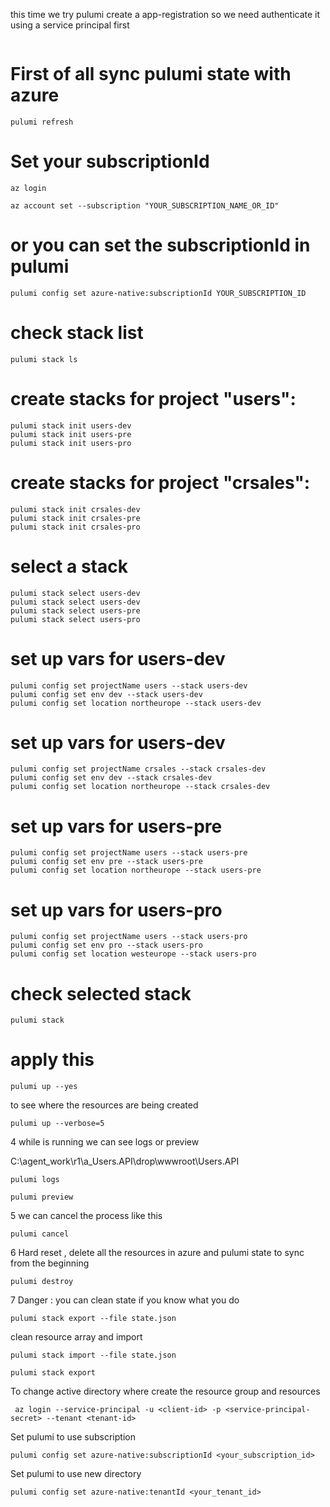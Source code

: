 this time we try pulumi create a app-registration so we need authenticate it using a service principal first
```

```

# First of all sync pulumi state with azure
```
pulumi refresh
```


# Set your subscriptionId
```
az login

az account set --subscription "YOUR_SUBSCRIPTION_NAME_OR_ID"
```

# or you can set the subscriptionId in pulumi
```
pulumi config set azure-native:subscriptionId YOUR_SUBSCRIPTION_ID
```

# check stack list
```
pulumi stack ls
```

# create stacks for project "users":
```
pulumi stack init users-dev
pulumi stack init users-pre
pulumi stack init users-pro
```

# create stacks for project "crsales":
```
pulumi stack init crsales-dev
pulumi stack init crsales-pre
pulumi stack init crsales-pro
```

# select a stack
```
pulumi stack select users-dev
pulumi stack select users-dev
pulumi stack select users-pre
pulumi stack select users-pro
```

# set up vars for users-dev
```
pulumi config set projectName users --stack users-dev
pulumi config set env dev --stack users-dev
pulumi config set location northeurope --stack users-dev
```

# set up vars for users-dev
```
pulumi config set projectName crsales --stack crsales-dev
pulumi config set env dev --stack crsales-dev
pulumi config set location northeurope --stack crsales-dev
```

# set up vars for users-pre
```
pulumi config set projectName users --stack users-pre
pulumi config set env pre --stack users-pre
pulumi config set location northeurope --stack users-pre
```

# set up vars for users-pro
```
pulumi config set projectName users --stack users-pro
pulumi config set env pro --stack users-pro
pulumi config set location westeurope --stack users-pro
```

# check selected stack
```
pulumi stack
```

# apply this
```
pulumi up --yes
```

to see where the resources are being created
```
pulumi up --verbose=5
```

4 while is running we can see logs or preview

C:\agent\_work\r1\a\_Users.API\drop\wwwroot\Users.API
```
pulumi logs
```

```
pulumi preview
```

5 we can cancel the process like this

```
pulumi cancel
```

6 Hard reset , delete all the resources in azure and pulumi state to sync from the beginning

```
pulumi destroy
```

7 Danger : you can clean state if you know what you do
```
pulumi stack export --file state.json
```

clean resource array  and import

```
pulumi stack import --file state.json
```

```
pulumi stack export
```

To change active directory where create the resource group and resources
```
 az login --service-principal -u <client-id> -p <service-principal-secret> --tenant <tenant-id>
```

Set pulumi to use subscription
```
pulumi config set azure-native:subscriptionId <your_subscription_id>
```

Set pulumi to use new directory
```
pulumi config set azure-native:tenantId <your_tenant_id>
```